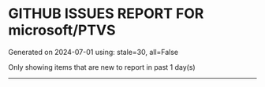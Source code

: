 
# GITHUB ISSUES REPORT FOR microsoft/PTVS


Generated on 2024-07-01 using: stale=30, all=False


Only showing items that are new to report in past 1 day(s)


---
